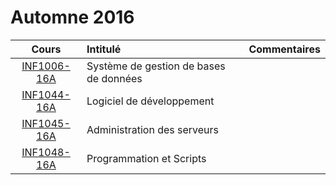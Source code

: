 # Automne 2016

|    Cours                                                    | Intitulé                                    |  Commentaires              |
|:-----------------------------------------------------------:|:--------------------------------------------|:---------------------------| 
| [INF1006-16A](https://github.com/CollegeBoreal/INF1006-16A) | Système de gestion de bases de données      |                            |
| [INF1044-16A](https://github.com/CollegeBoreal/INF1044-16A) | Logiciel de développement                   |                            |
| [INF1045-16A](https://github.com/CollegeBoreal/INF1045-16A) | Administration des serveurs                 |                            |
| [INF1048-16A](https://github.com/CollegeBoreal/INF1048-16A) | Programmation et Scripts                    |                            |

